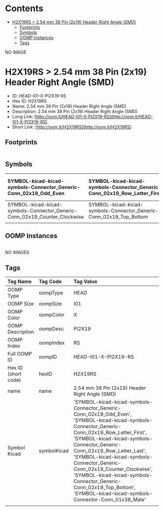 



Contents
========

* [H2X19RS > 2.54 mm 38 Pin (2x19) Header Right Angle (SMD)](#h2x19rs--254-mm-38-pin-2x19-header-right-angle-smd)
	* [Footprints](#footprints)
	* [Symbols](#symbols)
	* [OOMP Instances](#oomp-instances)
	* [Tags](#tags)
  
NO IMAGE  
# H2X19RS > 2.54 mm 38 Pin (2x19) Header Right Angle (SMD)

- ID: HEAD-I01-X-PI2X19-RS
- Hex ID: H2X19RS
- Name: 2.54 mm 38 Pin (2x19) Header Right Angle (SMD)
- Description: 2.54 mm 38 Pin (2x19) Header Right Angle (SMD)
- Long Link: [http://oom.lt/HEAD-I01-X-PI2X19-RS](http://oom.lt/HEAD-I01-X-PI2X19-RS)
- Short Link: [http://oom.lt/H2X19RS](http://oom.lt/H2X19RS)

## Footprints
  

||||
| :--- | :--- | :--- |

## Symbols
  

|![]()<br>SYMBOL-kicad-kicad-symbols-Connector_Generic-Conn_02x19_Odd_Even|![]()<br>SYMBOL-kicad-kicad-symbols-Connector_Generic-Conn_02x19_Row_Letter_First|![]()<br>SYMBOL-kicad-kicad-symbols-Connector_Generic-Conn_02x19_Row_Letter_Last|
| :--- | :--- | :--- |
|![]()<br>SYMBOL-kicad-kicad-symbols-Connector_Generic-Conn_02x19_Counter_Clockwise|![]()<br>SYMBOL-kicad-kicad-symbols-Connector_Generic-Conn_02x19_Top_Bottom|![]()<br>SYMBOL-kicad-kicad-symbols-Connector-Conn_01x38_Male|
||||

## OOMP Instances
  

||||
| :--- | :--- | :--- |
  
NO IMAGES  
## Tags
  

|Tag Name|Tag Code|Tag Value|
| :--- | :--- | :--- |
|OOMP Type|oompType|HEAD|
|OOMP Size|oompSize|I01|
|OOMP Color|oompColor|X|
|OOMP Description|oompDesc|PI2X19|
|OOMP Index|oompIndex|RS|
|Full OOMP ID|oompID|HEAD-I01-X-PI2X19-RS|
|Hex ID (short code)|hexID|H2X19RS|
|name|name|2.54 mm 38 Pin (2x19) Header Right Angle (SMD)|
|Symbol Kicad|symbolKicad|'SYMBOL-kicad-kicad-symbols-Connector_Generic-Conn_02x19_Odd_Even', 'SYMBOL-kicad-kicad-symbols-Connector_Generic-Conn_02x19_Row_Letter_First', 'SYMBOL-kicad-kicad-symbols-Connector_Generic-Conn_02x19_Row_Letter_Last', 'SYMBOL-kicad-kicad-symbols-Connector_Generic-Conn_02x19_Counter_Clockwise', 'SYMBOL-kicad-kicad-symbols-Connector_Generic-Conn_02x19_Top_Bottom', 'SYMBOL-kicad-kicad-symbols-Connector-Conn_01x38_Male'|
||||
